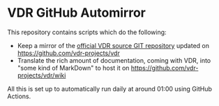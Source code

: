 # VDR GitHub Automirror

This repository contains scripts which do the following:

- Keep a mirror of the [official VDR source GIT repository](http://git.tvdr.de/?p=vdr.git) updated on https://github.com/vdr-projects/vdr
- Translate the rich amount of documentation, coming with VDR, into "some kind of MarkDown" to host it on https://github.com/vdr-projects/vdr/wiki

All this is set up to automatically run daily at around 01:00 using GitHub Actions.
